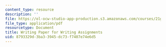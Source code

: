 ```yaml
---
content_type: resource
description: ''
file: https://ol-ocw-studio-app-production.s3.amazonaws.com/courses/21g-107-chinese-i-streamlined-fall-2014/8793329d3ba33945dc73f7407e74e6d5_MIT21G_107F14_writing.pdf
file_type: application/pdf
resourcetype: Document
title: Writing Paper for Writing Assignments
uid: 8793329d-3ba3-3945-dc73-f7407e74e6d5
---
```

